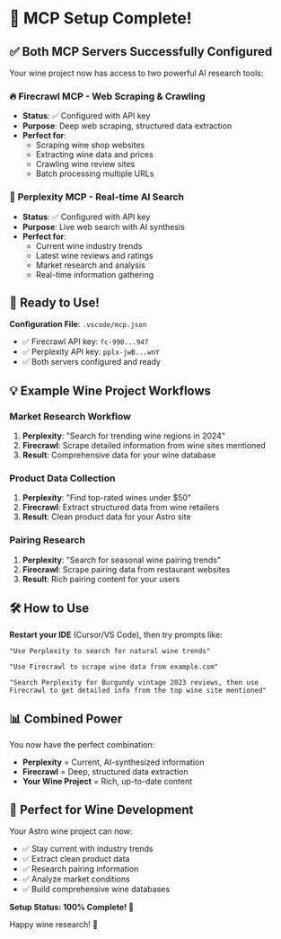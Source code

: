 # 🎉 MCP Setup Complete!

## ✅ Both MCP Servers Successfully Configured

Your wine project now has access to two powerful AI research tools:

### 🔥 **Firecrawl MCP** - Web Scraping & Crawling
- **Status**: ✅ Configured with API key
- **Purpose**: Deep web scraping, structured data extraction
- **Perfect for**: 
  - Scraping wine shop websites
  - Extracting wine data and prices
  - Crawling wine review sites
  - Batch processing multiple URLs

### 🧠 **Perplexity MCP** - Real-time AI Search
- **Status**: ✅ Configured with API key  
- **Purpose**: Live web search with AI synthesis
- **Perfect for**:
  - Current wine industry trends
  - Latest wine reviews and ratings
  - Market research and analysis
  - Real-time information gathering

## 🚀 Ready to Use!

**Configuration File**: `.vscode/mcp.json`
- ✅ Firecrawl API key: `fc-990...947`
- ✅ Perplexity API key: `pplx-jwB...wnY`
- ✅ Both servers configured and ready

## 💡 Example Wine Project Workflows

### **Market Research Workflow**
1. **Perplexity**: "Search for trending wine regions in 2024"
2. **Firecrawl**: Scrape detailed information from wine sites mentioned
3. **Result**: Comprehensive data for your wine database

### **Product Data Collection**
1. **Perplexity**: "Find top-rated wines under $50"
2. **Firecrawl**: Extract structured data from wine retailers
3. **Result**: Clean product data for your Astro site

### **Pairing Research**
1. **Perplexity**: "Search for seasonal wine pairing trends"
2. **Firecrawl**: Scrape pairing data from restaurant websites
3. **Result**: Rich pairing content for your users

## 🛠 How to Use

**Restart your IDE** (Cursor/VS Code), then try prompts like:

```
"Use Perplexity to search for natural wine trends"

"Use Firecrawl to scrape wine data from example.com"

"Search Perplexity for Burgundy vintage 2023 reviews, then use Firecrawl to get detailed info from the top wine site mentioned"
```

## 📊 Combined Power

You now have the perfect combination:
- **Perplexity** = Current, AI-synthesized information
- **Firecrawl** = Deep, structured data extraction
- **Your Wine Project** = Rich, up-to-date content

## 🍷 Perfect for Wine Development

Your Astro wine project can now:
- ✅ Stay current with industry trends
- ✅ Extract clean product data
- ✅ Research pairing information
- ✅ Analyze market conditions
- ✅ Build comprehensive wine databases

**Setup Status: 100% Complete! 🎯**

Happy wine research! 🍷 